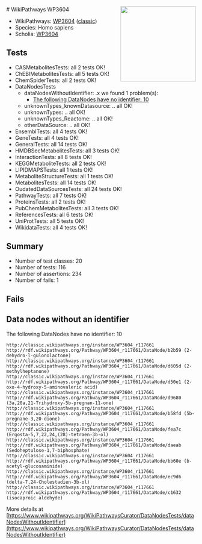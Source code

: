 <img style="float: right; width: 200px" src="https://upload.wikimedia.org/wikipedia/commons/thumb/8/83/Wplogo_with_text_500.png/640px-Wplogo_with_text_500.png" />
# WikiPathways WP3604

* WikiPathways: [WP3604](https://wikipathways.org/pathways/WP3604) ([classic](https://classic.wikipathways.org/instance/WP3604))
* Species: Homo sapiens
* Scholia: [WP3604](https://scholia.toolforge.org/wikipathways/WP3604)
## Tests
* CASMetabolitesTests: all 2 tests OK!
* ChEBIMetabolitesTests: all 5 tests OK!
* ChemSpiderTests: all 2 tests OK!
* DataNodesTests
    * dataNodesWithoutIdentifier: .x we found 1 problem(s):
        * [The following DataNodes have no identifier: 10](#8792c490)
    * unknownTypes_knownDatasource: .. all OK!
    * unknownTypes: .. all OK!
    * unknownTypes_Reactome: .. all OK!
    * otherDataSource: .. all OK!
* EnsemblTests: all 4 tests OK!
* GeneTests: all 4 tests OK!
* GeneralTests: all 14 tests OK!
* HMDBSecMetabolitesTests: all 3 tests OK!
* InteractionTests: all 8 tests OK!
* KEGGMetaboliteTests: all 2 tests OK!
* LIPIDMAPSTests: all 1 tests OK!
* MetaboliteStructureTests: all 1 tests OK!
* MetabolitesTests: all 14 tests OK!
* OudatedDataSourcesTests: all 24 tests OK!
* PathwayTests: all 7 tests OK!
* ProteinsTests: all 2 tests OK!
* PubChemMetabolitesTests: all 3 tests OK!
* ReferencesTests: all 6 tests OK!
* UniProtTests: all 5 tests OK!
* WikidataTests: all 4 tests OK!


## Summary

* Number of test classes: 20
* Number of tests: 116
* Number of assertions: 234
* Number of fails: 1

## Fails

<a name="8792c490" />

## Data nodes without an identifier

The following DataNodes have no identifier: 10
```
http://classic.wikipathways.org/instance/WP3604_r117661 http://rdf.wikipathways.org/Pathway/WP3604_r117661/DataNode/b2b59 (2-dehydro-l-gulonolactone)
http://classic.wikipathways.org/instance/WP3604_r117661 http://rdf.wikipathways.org/Pathway/WP3604_r117661/DataNode/d605d (2-methylheptanone)
http://classic.wikipathways.org/instance/WP3604_r117661 http://rdf.wikipathways.org/Pathway/WP3604_r117661/DataNode/d50e1 (2-oxo-4-hydroxy-5-aminovaleric acid)
http://classic.wikipathways.org/instance/WP3604_r117661 http://rdf.wikipathways.org/Pathway/WP3604_r117661/DataNode/d9680 (3a,20a,21-Trihydroxy-5b-pregnan-11-one)
http://classic.wikipathways.org/instance/WP3604_r117661 http://rdf.wikipathways.org/Pathway/WP3604_r117661/DataNode/b58fd (5b-pregnane-3,20-dione)
http://classic.wikipathways.org/instance/WP3604_r117661 http://rdf.wikipathways.org/Pathway/WP3604_r117661/DataNode/fea7c (Ergosta-5,7,22,24,(28)-tetraen-3b-ol)
http://classic.wikipathways.org/instance/WP3604_r117661 http://rdf.wikipathways.org/Pathway/WP3604_r117661/DataNode/daeab (Sedoheptulose-1,7-biphosphate)
http://classic.wikipathways.org/instance/WP3604_r117661 http://rdf.wikipathways.org/Pathway/WP3604_r117661/DataNode/bb60e (b-acetyl-glucosaminide)
http://classic.wikipathways.org/instance/WP3604_r117661 http://rdf.wikipathways.org/Pathway/WP3604_r117661/DataNode/ec9d6 (delta-7,24-Cholestadien-3b-ol)
http://classic.wikipathways.org/instance/WP3604_r117661 http://rdf.wikipathways.org/Pathway/WP3604_r117661/DataNode/c1632 (isocaproic aldehyde)
```

More details at [https://www.wikipathways.org/WikiPathwaysCurator/DataNodesTests/dataNodesWithoutIdentifier](https://www.wikipathways.org/WikiPathwaysCurator/DataNodesTests/dataNodesWithoutIdentifier)

